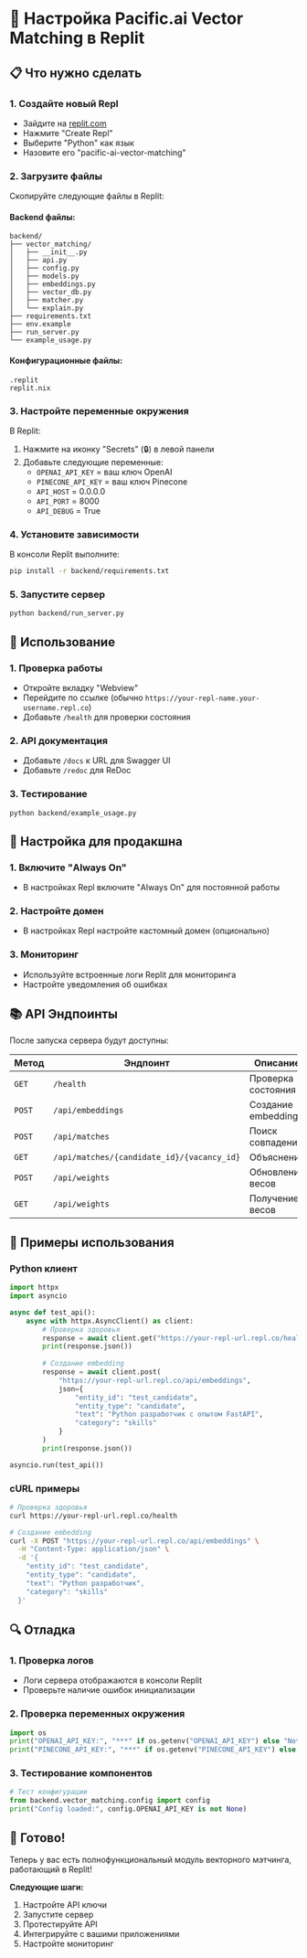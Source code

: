 # 🚀 Настройка Pacific.ai Vector Matching в Replit

## 📋 Что нужно сделать

### 1. Создайте новый Repl
- Зайдите на [replit.com](https://replit.com)
- Нажмите "Create Repl"
- Выберите "Python" как язык
- Назовите его "pacific-ai-vector-matching"

### 2. Загрузите файлы
Скопируйте следующие файлы в Replit:

#### Backend файлы:
```
backend/
├── vector_matching/
│   ├── __init__.py
│   ├── api.py
│   ├── config.py
│   ├── models.py
│   ├── embeddings.py
│   ├── vector_db.py
│   ├── matcher.py
│   └── explain.py
├── requirements.txt
├── env.example
├── run_server.py
└── example_usage.py
```

#### Конфигурационные файлы:
```
.replit
replit.nix
```

### 3. Настройте переменные окружения
В Replit:
1. Нажмите на иконку "Secrets" (🔒) в левой панели
2. Добавьте следующие переменные:
   - `OPENAI_API_KEY` = ваш ключ OpenAI
   - `PINECONE_API_KEY` = ваш ключ Pinecone
   - `API_HOST` = 0.0.0.0
   - `API_PORT` = 8000
   - `API_DEBUG` = True

### 4. Установите зависимости
В консоли Replit выполните:
```bash
pip install -r backend/requirements.txt
```

### 5. Запустите сервер
```bash
python backend/run_server.py
```

## 🎯 Использование

### 1. Проверка работы
- Откройте вкладку "Webview"
- Перейдите по ссылке (обычно `https://your-repl-name.your-username.repl.co`)
- Добавьте `/health` для проверки состояния

### 2. API документация
- Добавьте `/docs` к URL для Swagger UI
- Добавьте `/redoc` для ReDoc

### 3. Тестирование
```bash
python backend/example_usage.py
```

## 🔧 Настройка для продакшна

### 1. Включите "Always On"
- В настройках Repl включите "Always On" для постоянной работы

### 2. Настройте домен
- В настройках Repl настройте кастомный домен (опционально)

### 3. Мониторинг
- Используйте встроенные логи Replit для мониторинга
- Настройте уведомления об ошибках

## 📚 API Эндпоинты

После запуска сервера будут доступны:

| Метод | Эндпоинт | Описание |
|-------|----------|----------|
| `GET` | `/health` | Проверка состояния |
| `POST` | `/api/embeddings` | Создание embedding |
| `POST` | `/api/matches` | Поиск совпадений |
| `GET` | `/api/matches/{candidate_id}/{vacancy_id}` | Объяснение |
| `POST` | `/api/weights` | Обновление весов |
| `GET` | `/api/weights` | Получение весов |

## 🧪 Примеры использования

### Python клиент
```python
import httpx
import asyncio

async def test_api():
    async with httpx.AsyncClient() as client:
        # Проверка здоровья
        response = await client.get("https://your-repl-url.repl.co/health")
        print(response.json())
        
        # Создание embedding
        response = await client.post(
            "https://your-repl-url.repl.co/api/embeddings",
            json={
                "entity_id": "test_candidate",
                "entity_type": "candidate",
                "text": "Python разработчик с опытом FastAPI",
                "category": "skills"
            }
        )
        print(response.json())

asyncio.run(test_api())
```

### cURL примеры
```bash
# Проверка здоровья
curl https://your-repl-url.repl.co/health

# Создание embedding
curl -X POST "https://your-repl-url.repl.co/api/embeddings" \
  -H "Content-Type: application/json" \
  -d '{
    "entity_id": "test_candidate",
    "entity_type": "candidate",
    "text": "Python разработчик",
    "category": "skills"
  }'
```

## 🔍 Отладка

### 1. Проверка логов
- Логи сервера отображаются в консоли Replit
- Проверьте наличие ошибок инициализации

### 2. Проверка переменных окружения
```python
import os
print("OPENAI_API_KEY:", "***" if os.getenv("OPENAI_API_KEY") else "Not set")
print("PINECONE_API_KEY:", "***" if os.getenv("PINECONE_API_KEY") else "Not set")
```

### 3. Тестирование компонентов
```python
# Тест конфигурации
from backend.vector_matching.config import config
print("Config loaded:", config.OPENAI_API_KEY is not None)
```

## 🚀 Готово!

Теперь у вас есть полнофункциональный модуль векторного мэтчинга, работающий в Replit!

**Следующие шаги:**
1. Настройте API ключи
2. Запустите сервер
3. Протестируйте API
4. Интегрируйте с вашими приложениями
5. Настройте мониторинг
